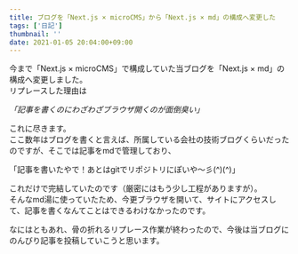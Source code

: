 ```yaml
---
title: ブログを「Next.js × microCMS」から「Next.js × md」の構成へ変更した
tags: ['日記']
thumbnail: ''
date: 2021-01-05 20:04:00+09:00
---
```

今まで「Next.js × microCMS」で構成していた当ブログを「Next.js × md」の構成へ変更しました。  
リプレースした理由は

*「記事を書くのにわざわざブラウザ開くのが面倒臭い」*

これに尽きます。  
ここ数年はブログを書くと言えば、所属している会社の技術ブログくらいだったのですが、そこでは記事をmdで管理しており、

「記事を書いたやで！あとはgitでリポジトリにぽいや〜彡(^)(^)」

これだけで完結していたのです（厳密にはもう少し工程がありますが）。  
そんなmd湯に使っていたため、今更ブラウザを開いて、サイトにアクセスして、記事を書くなんてことはできるわけなかったのです。

なにはともあれ、骨の折れるリプレース作業が終わったので、今後は当ブログにのんびり記事を投稿していこうと思います。